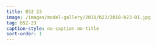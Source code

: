 ```yaml
---
title: B52 23
image: /images/model-gallery/2018/b23/2018-b23-01.jpg
tag: b52-23
caption-style: no-caption no-title
sort-order: 1
---
```


